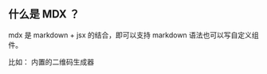 ## 什么是 MDX ？

mdx 是 markdown + jsx 的结合，即可以支持 markdown 语法也可以写自定义组件。

比如： 内置的二维码生成器

<QRCodeBlock url="https://baidu.com" text="长按二维码识别"/>
